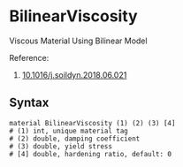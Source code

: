 # BilinearViscosity

Viscous Material Using Bilinear Model

Reference:

1. [10.1016/j.soildyn.2018.06.021](https://doi.org/10.1016/j.soildyn.2018.06.021)

## Syntax

```
material BilinearViscosity (1) (2) (3) [4]
# (1) int, unique material tag
# (2) double, damping coefficient
# (3) double, yield stress
# [4] double, hardening ratio, default: 0
```
